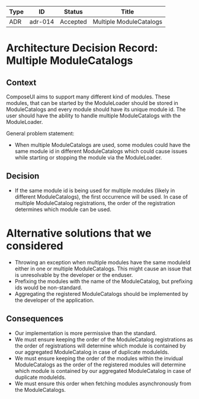 <!-- Morgan Stanley makes this available to you under the Apache License, Version 2.0 (the "License"). You may obtain a copy of the License at http://www.apache.org/licenses/LICENSE-2.0. See the NOTICE file distributed with this work for additional information regarding copyright ownership. Unless required by applicable law or agreed to in writing, software distributed under the License is distributed on an "AS IS" BASIS, WITHOUT WARRANTIES OR CONDITIONS OF ANY KIND, either express or implied. See the License for the specific language governing permissions and limitations under the License. -->

| Type          | ID            | Status        | Title                   |
| ------------- | ------------- | ------------- | ----------------------- |
| ADR           | adr-014       | Accepted      | Multiple ModuleCatalogs |


# Architecture Decision Record: Multiple ModuleCatalogs

## Context
ComposeUI aims to support many different kind of modules. These modules, that can be started by the ModuleLoader should be stored in ModuleCatalogs and every module should have its unique module id. The user should have the ability to handle multiple ModuleCatalogs with the ModuleLoader.

General problem statement:
- When multiple ModuleCatalogs are used, some modules could have the same module id in different ModuleCatalogs which could cause issues while starting or stopping the module via the ModuleLoader.

## Decision
- If the same module id is being used for multiple modules (likely in different ModuleCatalogs), the first occurrence will be used. In case of multiple ModuleCatalog registrations, the order of the registration determines which module can be used.

# Alternative solutions that we considered
- Throwing an exception when multiple modules have the same moduleId either in one or multiple ModuleCatalogs. This might cause an issue that is unresolvable by the developer or the enduser.
- Prefixing the modules with the name of the ModuleCatalog, but prefixing ids would be non-standard.
- Aggregating the registered ModuleCatalogs should be implemented by the developer of the application.
 
## Consequences
- Our implementation is more permissive than the standard. 
- We must ensure keeping the order of the ModuleCatalog registrations as the order of registrations will determine which module is contained by our aggregated ModuleCatalog in case of duplicate moduleIds.
- We must ensure keeping the order of the modules within the invidual ModuleCatalogs as the order of the registered modules will determine which module is contained by our aggregated ModuleCatalog in case of duplicate moduleIds.
- We must ensure this order when fetching modules asynchronously from the ModuleCatalogs.